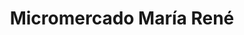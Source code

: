 ---
title: "Micromercado María René"
url: /santa-cruz-de-la-sierra/micromercado-maria-rene/
shop: Lebensmittel
---